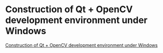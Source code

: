 # Construction of Qt + OpenCV development environment under Windows
[Construction of Qt + OpenCV development environment under Windows](https://aiwithcloud.com/2022/09/14/construction_of_qt__opencv_development_environment_under_windows/)